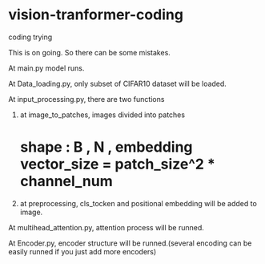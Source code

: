# vision-tranformer-coding
coding trying 

This is on going. So there can be some mistakes.

At main.py model runs.

At Data_loading.py, only subset of CIFAR10 dataset will be loaded. 

At input_processing.py, there are two functions
  1) at image_to_patches, images divided into patches
     # shape : B , N , embedding vector_size = patch_size^2 * channel_num
  2) at preprocessing, cls_tocken and positional embedding will be added to image.
     
At multihead_attention.py, attention process will be runned.

At Encoder.py, encoder structure will be runned.(several encoding can be easily runned if you just add more encoders)
